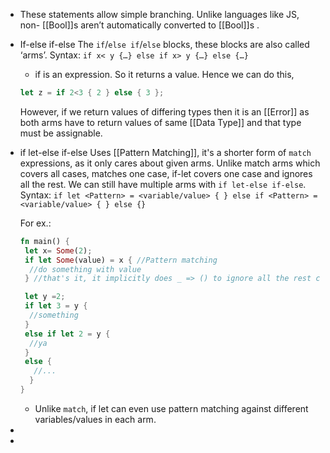 - These statements allow simple branching. Unlike languages like JS, non- [[Bool]]s aren’t automatically converted to [[Bool]]s .
- If-else if-else
  The ``if``/``else if``/``else`` blocks, these blocks are also called ‘arms’.
  Syntax:
  ``if x< y {…}
  else if x> y {…}
  else {…}``
  
  * if is an expression. So it returns a value. Hence we can do this,
  ```rust
  let z = if 2<3 { 2 } else { 3 };
  ```
  However, if we return values of differing types then it is an [[Error]] as both arms have to return values of same [[Data Type]] and that type must be assignable.
- if let-else if-else
  Uses [[Pattern Matching]], it's a shorter form of ``match`` expressions, as it only cares about given arms.
  Unlike match arms which covers all cases, matches one case, if-let covers one case and ignores all the rest. We can still have multiple arms with ``if let-else if-else``.
  Syntax:
  ``
  if let <Pattern> = <variable/value> { }
  else if <Pattern> = <variable/value> { }
  else {}
  ``
  
  For ex.:
  ```rust
  fn main() {
   let x= Some(2);
   if let Some(value) = x { //Pattern matching
    //do something with value
   } //that's it, it implicitly does _ => () to ignore all the rest cases.
  
   let y =2;
   if let 3 = y {
    //something
   }
   else if let 2 = y {
    //ya
   }
   else {
     //...
    }
  }
  ```
  
  * Unlike ``match``, if let can even use pattern matching against different variables/values in each arm.
-
-